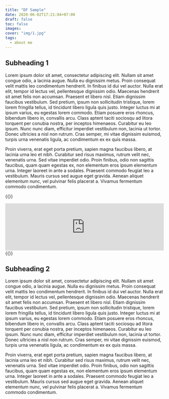 ```yaml
---
title: "DF Sample"
date: 2020-06-02T17:21:04+07:00
draft: false
toc: false
images:
cover: "img/1.jpg"
tags:
  - about me
---
```


## Subheading 1

Lorem ipsum dolor sit amet, consectetur adipiscing elit. Nullam sit amet congue odio, a lacinia augue. Nulla eu dignissim metus. Proin consequat velit mattis leo condimentum hendrerit. In finibus id dui vel auctor. Nulla erat elit, tempor id lectus vel, pellentesque dignissim odio. Maecenas hendrerit sit amet felis non accumsan. Praesent et libero nisl. Etiam dignissim faucibus vestibulum. Sed pretium, ipsum non sollicitudin tristique, lorem lorem fringilla tellus, id tincidunt libero ligula quis justo. Integer luctus mi at ipsum varius, eu egestas lorem commodo. Etiam posuere eros rhoncus, bibendum libero in, convallis arcu. Class aptent taciti sociosqu ad litora torquent per conubia nostra, per inceptos himenaeos. Curabitur eu leo ipsum. Nunc nunc diam, efficitur imperdiet vestibulum non, lacinia ut tortor. Donec ultricies a nisl non rutrum. Cras semper, mi vitae dignissim euismod, turpis urna venenatis ligula, ac condimentum ex ex quis massa.

Proin viverra, erat eget porta pretium, sapien magna faucibus libero, at lacinia urna leo et nibh. Curabitur sed risus maximus, rutrum velit nec, venenatis urna. Sed vitae imperdiet odio. Proin finibus, odio non sagittis faucibus, quam quam egestas ex, non elementum eros ipsum elementum urna. Integer laoreet in ante a sodales. Praesent commodo feugiat leo a vestibulum. Mauris cursus sed augue eget gravida. Aenean aliquet elementum nunc, vel pulvinar felis placerat a. Vivamus fermentum commodo condimentum.

{{<rawhtml>}}

<iframe src="https://designfiles.co/embeds/boards/154796" id="df-embed-iframe"  width="100%"  style="border:none;margin: 0 auto; self-align: center; text-align: center; width: 100%; height: fit-content; display: block; max-width: 100%">
</iframe>
<script>
function resizeHeight() {
  const el = document.getElementById("df-embed-iframe");
  const curWidth = el.clientWidth;
  const toRatio = (3/4) * curWidth;
  const PROJECT_NAME_HEIGHT = 50;
  console.log(curWidth, toRatio);
  document.getElementById("df-embed-iframe").style.height = `${toRatio + PROJECT_NAME_HEIGHT}px`;
}
resizeHeight();
window.addEventListener('resize', resizeHeight);
</script>
{{</rawhtml>}}

## Subheading 2

Lorem ipsum dolor sit amet, consectetur adipiscing elit. Nullam sit amet congue odio, a lacinia augue. Nulla eu dignissim metus. Proin consequat velit mattis leo condimentum hendrerit. In finibus id dui vel auctor. Nulla erat elit, tempor id lectus vel, pellentesque dignissim odio. Maecenas hendrerit sit amet felis non accumsan. Praesent et libero nisl. Etiam dignissim faucibus vestibulum. Sed pretium, ipsum non sollicitudin tristique, lorem lorem fringilla tellus, id tincidunt libero ligula quis justo. Integer luctus mi at ipsum varius, eu egestas lorem commodo. Etiam posuere eros rhoncus, bibendum libero in, convallis arcu. Class aptent taciti sociosqu ad litora torquent per conubia nostra, per inceptos himenaeos. Curabitur eu leo ipsum. Nunc nunc diam, efficitur imperdiet vestibulum non, lacinia ut tortor. Donec ultricies a nisl non rutrum. Cras semper, mi vitae dignissim euismod, turpis urna venenatis ligula, ac condimentum ex ex quis massa.

Proin viverra, erat eget porta pretium, sapien magna faucibus libero, at lacinia urna leo et nibh. Curabitur sed risus maximus, rutrum velit nec, venenatis urna. Sed vitae imperdiet odio. Proin finibus, odio non sagittis faucibus, quam quam egestas ex, non elementum eros ipsum elementum urna. Integer laoreet in ante a sodales. Praesent commodo feugiat leo a vestibulum. Mauris cursus sed augue eget gravida. Aenean aliquet elementum nunc, vel pulvinar felis placerat a. Vivamus fermentum commodo condimentum.
